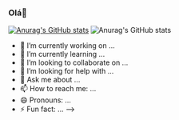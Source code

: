 ### Olá👋

[![Anurag's GitHub stats](https://github-readme-stats.vercel.app/api?username=MatheusJoelho&theme=dark&show_icons=true)](https://github.com/MatheusJoelho/github-readme-stats)
![Anurag's GitHub stats](https://github-readme-stats.vercel.app/api?username=MatheusJoelho&theme=dark&show_icons=true)


- 🔭 I’m currently working on ...
- 🌱 I’m currently learning ...
- 👯 I’m looking to collaborate on ...
- 🤔 I’m looking for help with ...
- 💬 Ask me about ...
- 📫 How to reach me: ...
- 😄 Pronouns: ...
- ⚡ Fun fact: ...
-->
